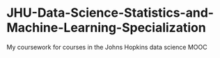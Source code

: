 # JHU-Data-Science-Statistics-and-Machine-Learning-Specialization
My coursework for courses in the Johns Hopkins data science MOOC
